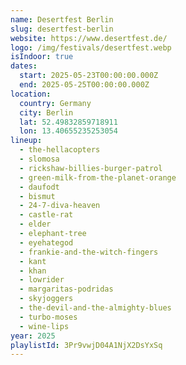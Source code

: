 ```yaml
---
name: Desertfest Berlin
slug: desertfest-berlin
website: https://www.desertfest.de/
logo: /img/festivals/desertfest.webp
isIndoor: true
dates:
  start: 2025-05-23T00:00:00.000Z
  end: 2025-05-25T00:00:00.000Z
location:
  country: Germany
  city: Berlin
  lat: 52.49832859718911
  lon: 13.40655235253054
lineup:
  - the-hellacopters
  - slomosa
  - rickshaw-billies-burger-patrol
  - green-milk-from-the-planet-orange
  - daufodt
  - bismut
  - 24-7-diva-heaven
  - castle-rat
  - elder
  - elephant-tree
  - eyehategod
  - frankie-and-the-witch-fingers
  - kant
  - khan
  - lowrider
  - margaritas-podridas
  - skyjoggers
  - the-devil-and-the-almighty-blues
  - turbo-moses
  - wine-lips
year: 2025
playlistId: 3Pr9vwjD04A1NjX2DsYxSq
---
```

